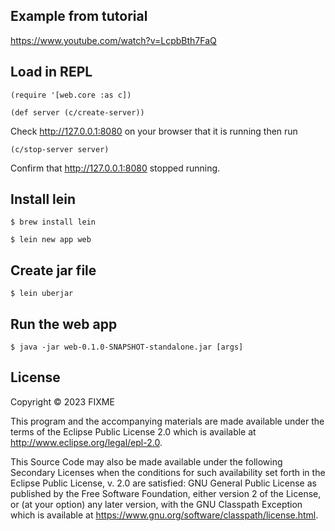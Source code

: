 ## Example from tutorial 

https://www.youtube.com/watch?v=LcpbBth7FaQ

## Load in REPL

``` (require '[web.core :as c]) ```

``` (def server (c/create-server)) ```

Check http://127.0.0.1:8080 on your browser that it is running then run 

``` (c/stop-server server) ```

Confirm that http://127.0.0.1:8080 stopped running.

## Install lein
    
    $ brew install lein

    $ lein new app web



## Create jar file
   
    $ lein uberjar


## Run the web app

    $ java -jar web-0.1.0-SNAPSHOT-standalone.jar [args]

## License

Copyright © 2023 FIXME

This program and the accompanying materials are made available under the
terms of the Eclipse Public License 2.0 which is available at
http://www.eclipse.org/legal/epl-2.0.

This Source Code may also be made available under the following Secondary
Licenses when the conditions for such availability set forth in the Eclipse
Public License, v. 2.0 are satisfied: GNU General Public License as published by
the Free Software Foundation, either version 2 of the License, or (at your
option) any later version, with the GNU Classpath Exception which is available
at https://www.gnu.org/software/classpath/license.html.
